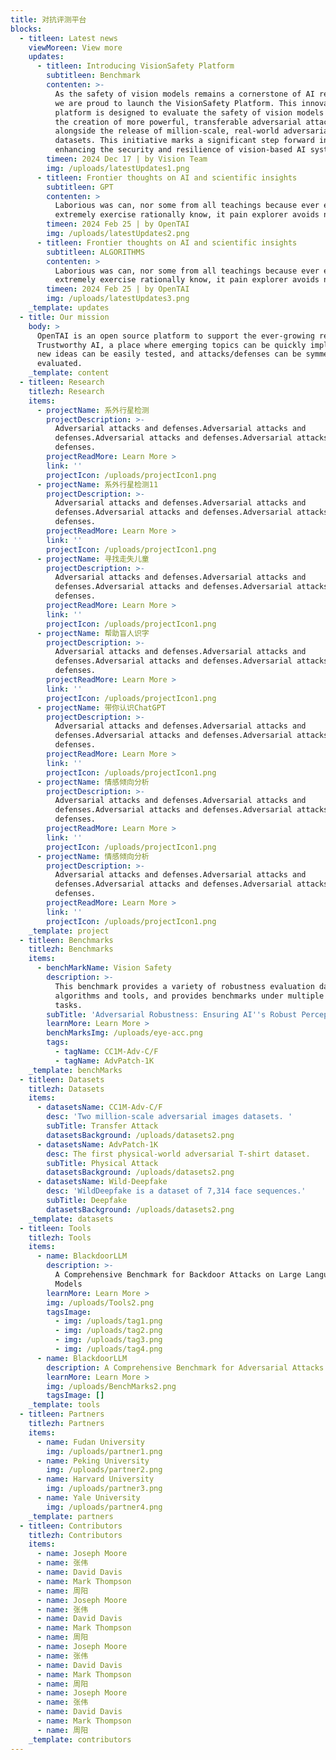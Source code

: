 ```yaml
---
title: 对抗评测平台
blocks:
  - titleen: Latest news
    viewMoreen: View more
    updates:
      - titleen: Introducing VisionSafety Platform
        subtitleen: Benchmark
        contenten: >-
          As the safety of vision models remains a cornerstone of AI research,
          we are proud to launch the VisionSafety Platform. This innovative
          platform is designed to evaluate the safety of vision models through
          the creation of more powerful, transferable adversarial attacks,
          alongside the release of million-scale, real-world adversarial
          datasets. This initiative marks a significant step forward in
          enhancing the security and resilience of vision-based AI systems.
        timeen: 2024 Dec 17 | by Vision Team
        img: /uploads/latestUpdates1.png
      - titleen: Frontier thoughts on AI and scientific insights
        subtitleen: GPT
        contenten: >
          Laborious was can, nor some from all teachings because ever example
          extremely exercise rationally know, it pain explorer avoids no.
        timeen: 2024 Feb 25 | by OpenTAI
        img: /uploads/latestUpdates2.png
      - titleen: Frontier thoughts on AI and scientific insights
        subtitleen: ALGORITHMS
        contenten: >
          Laborious was can, nor some from all teachings because ever example
          extremely exercise rationally know, it pain explorer avoids no.
        timeen: 2024 Feb 25 | by OpenTAI
        img: /uploads/latestUpdates3.png
    _template: updates
  - title: Our mission
    body: >
      OpenTAI is an open source platform to support the ever-growing research in
      Trustworthy AI, a place where emerging topics can be quickly implemented,
      new ideas can be easily tested, and attacks/defenses can be symmetrically
      evaluated.
    _template: content
  - titleen: Research
    titlezh: Research
    items:
      - projectName: 系外行星检测
        projectDescription: >-
          Adversarial attacks and defenses.Adversarial attacks and
          defenses.Adversarial attacks and defenses.Adversarial attacks and
          defenses.
        projectReadMore: Learn More >
        link: ''
        projectIcon: /uploads/projectIcon1.png
      - projectName: 系外行星检测11
        projectDescription: >-
          Adversarial attacks and defenses.Adversarial attacks and
          defenses.Adversarial attacks and defenses.Adversarial attacks and
          defenses.
        projectReadMore: Learn More >
        link: ''
        projectIcon: /uploads/projectIcon1.png
      - projectName: 寻找走失儿童
        projectDescription: >-
          Adversarial attacks and defenses.Adversarial attacks and
          defenses.Adversarial attacks and defenses.Adversarial attacks and
          defenses.
        projectReadMore: Learn More >
        link: ''
        projectIcon: /uploads/projectIcon1.png
      - projectName: 帮助盲人识字
        projectDescription: >-
          Adversarial attacks and defenses.Adversarial attacks and
          defenses.Adversarial attacks and defenses.Adversarial attacks and
          defenses.
        projectReadMore: Learn More >
        link: ''
        projectIcon: /uploads/projectIcon1.png
      - projectName: 带你认识ChatGPT
        projectDescription: >-
          Adversarial attacks and defenses.Adversarial attacks and
          defenses.Adversarial attacks and defenses.Adversarial attacks and
          defenses.
        projectReadMore: Learn More >
        link: ''
        projectIcon: /uploads/projectIcon1.png
      - projectName: 情感倾向分析
        projectDescription: >-
          Adversarial attacks and defenses.Adversarial attacks and
          defenses.Adversarial attacks and defenses.Adversarial attacks and
          defenses.
        projectReadMore: Learn More >
        link: ''
        projectIcon: /uploads/projectIcon1.png
      - projectName: 情感倾向分析
        projectDescription: >-
          Adversarial attacks and defenses.Adversarial attacks and
          defenses.Adversarial attacks and defenses.Adversarial attacks and
          defenses.
        projectReadMore: Learn More >
        link: ''
        projectIcon: /uploads/projectIcon1.png
    _template: project
  - titleen: Benchmarks
    titlezh: Benchmarks
    items:
      - benchMarkName: Vision Safety
        description: >-
          This benchmark provides a variety of robustness evaluation datasets,
          algorithms and tools, and provides benchmarks under multiple vision
          tasks.
        subTitle: 'Adversarial Robustness: Ensuring AI''s Robust Perception of Reality'
        learnMore: Learn More >
        benchMarksImg: /uploads/eye-acc.png
        tags:
          - tagName: CC1M-Adv-C/F
          - tagName: AdvPatch-1K
    _template: benchMarks
  - titleen: Datasets
    titlezh: Datasets
    items:
      - datasetsName: CC1M-Adv-C/F
        desc: 'Two million-scale adversarial images datasets. '
        subTitle: Transfer Attack
        datasetsBackground: /uploads/datasets2.png
      - datasetsName: AdvPatch-1K
        desc: The first physical-world adversarial T-shirt dataset.
        subTitle: Physical Attack
        datasetsBackground: /uploads/datasets2.png
      - datasetsName: Wild-Deepfake
        desc: 'WildDeepfake is a dataset of 7,314 face sequences.'
        subTitle: Deepfake
        datasetsBackground: /uploads/datasets2.png
    _template: datasets
  - titleen: Tools
    titlezh: Tools
    items:
      - name: BlackdoorLLM
        description: >-
          A Comprehensive Benchmark for Backdoor Attacks on Large Language
          Models
        learnMore: Learn More >
        img: /uploads/Tools2.png
        tagsImage:
          - img: /uploads/tag1.png
          - img: /uploads/tag2.png
          - img: /uploads/tag3.png
          - img: /uploads/tag4.png
      - name: BlackdoorLLM
        description: A Comprehensive Benchmark for Adversarial Attacks on Vision Models
        learnMore: Learn More >
        img: /uploads/BenchMarks2.png
        tagsImage: []
    _template: tools
  - titleen: Partners
    titlezh: Partners
    items:
      - name: Fudan University
        img: /uploads/partner1.png
      - name: Peking University
        img: /uploads/partner2.png
      - name: Harvard University
        img: /uploads/partner3.png
      - name: Yale University
        img: /uploads/partner4.png
    _template: partners
  - titleen: Contributors
    titlezh: Contributors
    items:
      - name: Joseph Moore
      - name: 张伟
      - name: David Davis
      - name: Mark Thompson
      - name: 周阳
      - name: Joseph Moore
      - name: 张伟
      - name: David Davis
      - name: Mark Thompson
      - name: 周阳
      - name: Joseph Moore
      - name: 张伟
      - name: David Davis
      - name: Mark Thompson
      - name: 周阳
      - name: Joseph Moore
      - name: 张伟
      - name: David Davis
      - name: Mark Thompson
      - name: 周阳
    _template: contributors
---
```


